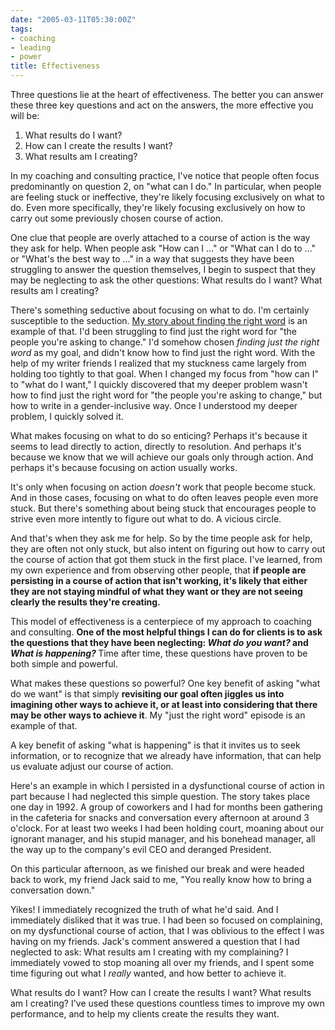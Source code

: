 ```yaml
---
date: "2005-03-11T05:30:00Z"
tags:
- coaching
- leading
- power
title: Effectiveness
---
```


<p>Three questions lie at the heart of effectiveness.  The better you can answer these three key questions and act on the answers, the more effective you will be:</p>
<ol>
<li>What results do I want?</li>
<li>How can I create the results I want?</li>
<li>What results am I creating?</li>
</ol>
<p>In my coaching and consulting practice, I've notice that people often focus predominantly on question 2, on "what can I do."  In particular, when people are feeling stuck or ineffective, they're likely focusing exclusively on what to do.  Even more specifically, they're likely focusing exclusively on how to carry out some previously chosen course of action.</p>
<p>One clue that people are overly attached to a course of action is the way they ask for help.  When people ask "How can I ..." or "What can I do to ..." or "What's the best way to ..." in a way that suggests they have been struggling to answer the question themselves, I begin to suspect that they may be neglecting to ask the other questions:  What results do I want?  What results am I creating?</p>
<p>There's something seductive about focusing on what to do.  I'm certainly susceptible to the seduction.  <a href="/cwd/2004/03/needs_and_wants.html">My story about finding the right word</a> is an example of that.  I'd been struggling to find just the right word for "the people you're asking to change."  I'd somehow chosen <em>finding just the right word</em> as my goal, and didn't know how to find just the right word.  With the help of my writer friends I realized that my stuckness came largely from holding too tightly to that goal.  When I changed my focus from "how can I" to "what do I want," I quickly discovered that my deeper problem wasn't how to find just the right word for "the people you're asking to change," but how to write in a gender-inclusive way.  Once I understood my deeper problem, I quickly solved it.</p>
<p>What makes focusing on what to do so enticing?  Perhaps it's because it seems to lead directly to action, directly to resolution.  And perhaps it's because we know that we will achieve our goals only through action.  And perhaps it's because focusing on action usually works.</p>
<p>It's only when focusing on action <em>doesn't</em> work that people become stuck.  And in those cases, focusing on what to do often leaves people even more stuck.  But there's something about being stuck that encourages people to strive even more intently to figure out what to do.  A vicious circle.</p>
<p>And that's when they ask me for help.  So by the time people ask for help, they are often not only stuck, but also intent on figuring out how to carry out the course of action that got them stuck in the first place.  I've learned, from my own experience and from observing other people, that <strong>if people are persisting in a course of action that isn't working, it's likely that either they are not staying mindful of what they want or they are not seeing clearly the results they're creating.</strong>
</p>
<p>This model of effectiveness is a centerpiece of my approach to coaching and consulting.  <strong>One of the most helpful things I can do for clients is to ask the questions that they have been neglecting:  <em>What do you want?</em> and <em>What is happening?</em>
</strong>  Time after time, these questions have proven to be both simple and powerful.</p>
<p>What makes these questions so powerful?  One key benefit of asking "what do we want" is that simply <strong>revisiting our goal often jiggles us into imagining other ways to achieve it, or at least into considering that there may be other ways to achieve it</strong>.  My "just the right word" episode is an example of that.</p>
<p>A key benefit of asking "what is happening" is that it invites us to seek information, or to recognize that we already have information, that can help us evaluate adjust our course of action.</p>
<p>Here's an example in which I persisted in a dysfunctional course of action in part because I had neglected this simple question.  The story takes place one day in 1992.  A group of coworkers and I had for months been gathering in the cafeteria for snacks and conversation every afternoon at around 3 o'clock.  For at least two weeks I had been holding court, moaning about our ignorant manager, and his stupid manager, and his bonehead manager, all the way up to the company's evil CEO and deranged President.</p>
<p>On this particular afternoon, as we finished our break and were headed back to work, my friend Jack said to me, "You really know how to bring a conversation down."</p>
<p>Yikes!  I immediately recognized the truth of what he'd said. And I immediately disliked that it was true.  I had been so focused on complaining, on my dysfunctional course of action, that I was oblivious to the effect I was having on my friends.  Jack's comment answered a question that I had neglected to ask:  What results am I creating with my complaining?  I immediately vowed to stop moaning all over my friends, and I spent some time figuring out what I <em>really</em> wanted, and how better to achieve it.</p>
<p>What results do I want?  How can I create the results I want?  What results am I creating?  I've used these questions countless times to improve my own performance, and to help my clients create the results they want.</p>
